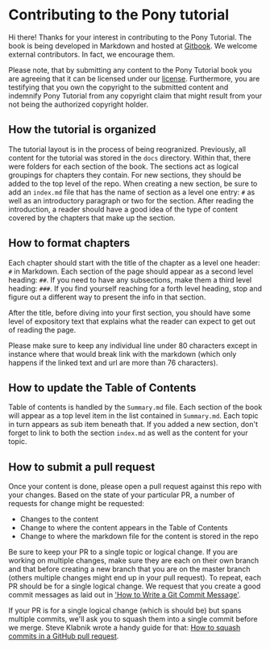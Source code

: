 # Contributing to the Pony tutorial

Hi there! Thanks for your interest in contributing to the Pony Tutorial. The
book is being developed in Markdown and hosted at 
[Gitbook](https://www.gitbook.com/book/ponylang/pony-tutorial/details). We
welcome external contributors. In fact, we encourage them.

Please note, that by submitting any content to the Pony Tutorial book you are
agreeing that it can be licensed under our [license](LICENSE.md). Furthermore,
you are testifying that you own the copyright to the submitted content and
indemnify Pony Tutorial from any copyright claim that might result from your not
being the authorized copyright holder.

## How the tutorial is organized

The tutorial layout is in the process of being reogranized. Previously, all
content for the tutorial was stored in the `docs` directory. Within that,
there were folders for each section of the book. The sections act as logical
groupings for chapters they contain. For new sections, they should be added to
the top level of the repo. When creating a new section, be sure to add an
`index.md` file that has the name of section as a level one entry: `#` as well
as an introductory paragraph or two for the section. After reading the
introduction, a reader should have a good idea of the type of content covered by
the chapters that make up the section.

## How to format chapters

Each chapter should start with the title of the chapter as a level one header:
`#` in Markdown. Each section of the page should appear as a second level
heading: `##`. If you need to have any subsections, make them a third level
heading: `###`. If you find yourself reaching for a forth level heading, stop
and figure out a different way to present the info in that section.

After the title, before diving into your first section, you should have some
level of expository text that explains what the reader can expect to get out of
reading the page.

Please make sure to keep any individual line under 80 characters except in
instance where that would break link with the markdown (which only happens if
the linked text and url are more than 76 characters).

## How to update the Table of Contents

Table of contents is handled by the `Summary.md` file. Each section of the book
will appear as a top level item in the list contained in `Summary.md`. Each
topic in turn appears as sub item beneath that. If you added a new section,
don't forget to link to both the section `index.md` as well as the content for
your topic.

## How to submit a pull request

Once your content is done, please open a pull request against this repo with
your changes. Based on the state of your particular PR, a number of requests for
change might be requested:

* Changes to the content
* Change to where the content appears in the Table of Contents
* Change to where the markdown file for the content is stored in the repo

Be sure to keep your PR to a single topic or logical change. If you are working
on multiple changes, make sure they are each on their own branch and that
before creating a new branch that you are on the master branch (others multiple
changes might end up in your pull request). To repeat, each PR should be for a
single logical change. We request that you create a good commit messages as laid
out in 
['How to Write a Git Commit Message'](http://chris.beams.io/posts/git-commit/).

If your PR is for a single logical change (which is should be) but spans
multiple commits, we'll ask you to squash them into a single commit before we
merge. Steve Klabnik wrote a handy guide for that: 
[How to squash commits in a GitHub pull request](http://blog.steveklabnik.com/posts/2012-11-08-how-to-squash-commits-in-a-github-pull-request).


